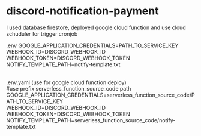 # discord-notification-payment

I used database firestore, deployed google cloud function and use cloud schuduler for trigger cronjob

.env
GOOGLE_APPLICATION_CREDENTIALS=PATH_TO_SERVICE_KEY <br />
WEBHOOK_ID=DISCORD_WEBHOOK_ID <br />
WEBHOOK_TOKEN=DISCORD_WEBHOOK_TOKEN <br />
NOTIFY_TEMPLATE_PATH=notify-template.txt <br /> <br />

.env.yaml (use for google cloud function deploy) <br />
#use prefix serverless_function_source_code path <br />
GOOGLE_APPLICATION_CREDENTIALS=serverless_function_source_code/PATH_TO_SERVICE_KEY <br />
WEBHOOK_ID=DISCORD_WEBHOOK_ID <br />
WEBHOOK_TOKEN=DISCORD_WEBHOOK_TOKEN <br /> 
NOTIFY_TEMPLATE_PATH=serverless_function_source_code/notify-template.txt <br />
